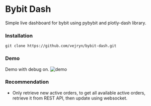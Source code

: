 # Bybit Dash

Simple live dashboard for bybit using pybybit and plotly-dash library.

### Installation

```
git clone https://github.com/vejryn/bybit-dash.git
```

### Demo

Demo with debug on.
![demo](https://user-images.githubusercontent.com/22088378/112555990-df718a80-8dfb-11eb-8259-512f0c942f97.gif)


### Recommendation

- Only retrieve new active orders, to get all available active orders, retrieve it from REST API, then update using websocket.
